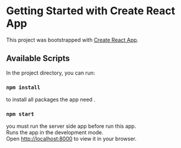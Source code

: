 # Getting Started with Create React App

This project was bootstrapped with [Create React App](https://github.com/facebook/create-react-app).

## Available Scripts

In the project directory, you can run:
### `npm install`

to install all packages the app need .

### `npm start`

you must run the server side app before run this app.\
Runs the app in the development mode.\
Open [http://localhost:8000](http://localhost:8000) to view it in your browser.

